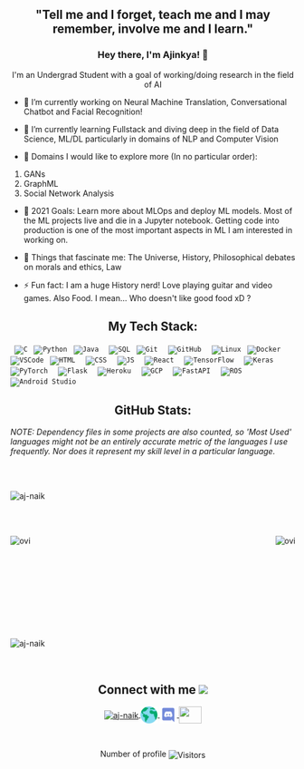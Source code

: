 <h2 align="center">"Tell me and I forget, teach me and I may remember, involve me and I learn."</h2>
<h3 align="center" style="border-bottom : none">Hey there, I'm Ajinkya! 👋</h3>
<p align="center">I'm an Undergrad Student with a goal of working/doing research in the field of AI</p>
<!--
**aj-naik/aj-naik** is a ✨ _special_ ✨ repository because its `README.md` (this file) appears on your GitHub profile.-->

- 🔭 I’m currently working on Neural Machine Translation, Conversational Chatbot and Facial Recognition!

- 🌱 I’m currently learning Fullstack and diving deep in the field of Data Science, ML/DL particularly in domains of NLP and Computer Vision

- 👯 Domains I would like to explore more (In no particular order): 
1. GANs
2. GraphML
3. Social Network Analysis

- 🥅 2021 Goals: Learn more about MLOps and deploy ML models. Most of the ML projects live and die in a Jupyter notebook. Getting code into production is one of the most important aspects in ML I am interested in working on.
- 💬 Things that fascinate me: The Universe, History, Philosophical debates on morals and ethics, Law

- ⚡ Fun fact: I am a huge History nerd! Love playing guitar and video games. Also Food. I mean... Who doesn't like good food xD ?

<h2 align="center">My Tech Stack:</h2>

<code> ![C](https://img.shields.io/badge/-C-000000?style=flat&logo=C)</code>
<code> ![Python](https://img.shields.io/badge/-Python-000000?style=flat&logo=python)</code>
<code> ![Java](https://img.shields.io/badge/Java-000000?style=flat&logo=java) </code>
<code> ![SQL](https://img.shields.io/badge/-SQL-000000?style=flat&logo=MySQL)</code>
<code> ![Git](https://img.shields.io/badge/-Git-000000?style=flat&logo=git&logoColor=F05032) </code>
<code> ![GitHub](https://img.shields.io/badge/-GitHub-000000?style=flat&logo=github&logoColor=FFFFFF) </code>
<code> ![Linux](https://img.shields.io/badge/-Linux-000000?style=flat&logo=linux&logoColor=FCC624)</code>
<code> ![Docker](https://img.shields.io/badge/-Docker-000000?style=flat&logo=docker) </code>
<code> ![VSCode](https://img.shields.io/badge/-VSCode-000000?style=flat&logo=visual-studio-code&logoColor=007ACC)</code>
<code> ![HTML](https://img.shields.io/badge/HTML5-E34F26?style=flat&logo=html5&logoColor=white) </code>
<code> ![CSS](https://img.shields.io/badge/CSS3-1572B6?style=flat&logo=css3&logoColor=white) </code>
<code> ![JS](https://img.shields.io/badge/Javascript-323330?style=flat&logo=javascript) </code>
<code> ![React](https://img.shields.io/badge/React-000000?style=flat&logo=react) </code>
<code> ![TensorFlow](https://img.shields.io/badge/TensorFlow-%23FF6F00.svg?style=flat&logo=TensorFlow&logoColor=white) </code>
<code> ![Keras](https://img.shields.io/badge/Keras-%23D00000.svg?style=flat&logo=Keras&logoColor=white) </code>
<code> 	![PyTorch](https://img.shields.io/badge/PyTorch-%23EE4C2C.svg?style=flat&logo=PyTorch&logoColor=white) </code>
<code> 	![Flask](https://img.shields.io/badge/Flask-000000?style=flat&logo=flask&logoColor=white) </code>
<code> 	![Heroku](https://img.shields.io/badge/Heroku-430098?style=flat&logo=heroku&logoColor=white) </code>
<code> 	![GCP](https://img.shields.io/badge/Google_Cloud-4285F4?style=flat&logo=google-cloud&logoColor=white) </code>
<code> 	![FastAPI](https://img.shields.io/badge/FastAPI-005571?style=flat&logo=fastapi) </code>
<code> ![ROS](https://img.shields.io/badge/ros-%230A0FF9.svg?style=flat&logo=ros&logoColor=white) </code>
<code> ![Android Studio](https://img.shields.io/badge/Android%20Studio-3DDC84.svg?style=flat&logo=android-studio&logoColor=white) </code> 

<h2 align="center">GitHub Stats:</h2>

_NOTE: Dependency files in some projects are also counted, so 'Most Used' languages might not be an entirely accurate metric of the languages I use frequently. Nor does it represent my skill level in a particular language._

<br><br>
<p align="left"><img src="https://github-profile-trophy.vercel.app/?username=aj-naik&theme=darkhub&column=7&margin-w=50&margin-h=50" alt="aj-naik"/></p>

<br><br>
<p><img align="right" src="https://github-readme-stats.vercel.app/api/top-langs?username=aj-naik&show_icons=true&locale=en&layout=compact&theme=chartreuse-dark&langs_count=6" alt="ovi" /></p>
<p>&nbsp;<img align="left" src="https://github-readme-stats.vercel.app/api?username=aj-naik&show_icons=true&count_private=true&include_all_commits=true&locale=en&theme=chartreuse-dark" alt="ovi" width="410" /></p>
<br><br><br><br><br><br><br><br>

<p><img aligh="left" src="https://github-readme-streak-stats.herokuapp.com/?user=aj-naik&theme=chartreuse-dark" alt="aj-naik" width="410" /></p>

<br>
<h2 align="center">Connect with me <img src="https://media.giphy.com/media/LnQjpWaON8nhr21vNW/giphy.gif" height="32"></h2>

<p align = "center">
<a href="https://www.linkedin.com/in/ajinkya-naik-797144173/" target="blank"><img align="center" src="https://image.flaticon.com/icons/png/128/174/174857.png" alt="aj-naik" height="30" width="40"/> </a>  
<a href="https://github.com" target="blank"><img align="center" src="./SocialLogo/Web.png" alt="aj-naik" height="30" width="30"/> </a>  
<a href="https://discord.com/users/a2j0#9852" target="blank"><img align="center" src="./SocialLogo/Discord-Logo-Color.png" alt="aj-naik" height="30" width="30"/> </a> 
<a href = "mailto: ajinkyanaik13@gmail.com"><img align="center" src="https://seeklogo.com/images/G/gmail-new-2020-logo-32DBE11BB4-seeklogo.com.png" height="30" width="40" /> </a>
</p>

<br>                       
<p align=center>Number of profile <img align=center  src="https://visitor-badge.laobi.icu/badge?page_id=aj-naik.aj-naik" alt="Visitors"> </p> 

